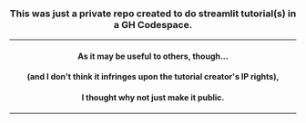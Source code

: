 
<div align="center">

<h3><strong>This was just a private repo created to do streamlit tutorial(s) in a GH Codespace.</strong></h3>
<hr>
<h4>As it may be useful to others, though...</h4>
<h4>(and I don't think it infringes upon the tutorial creator's IP rights),</h4>
<h4>I thought why not just make it public.</h4>
<hr>
</div>

